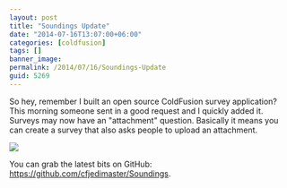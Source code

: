 ```yaml
---
layout: post
title: "Soundings Update"
date: "2014-07-16T13:07:00+06:00"
categories: [coldfusion]
tags: []
banner_image: 
permalink: /2014/07/16/Soundings-Update
guid: 5269
---
```


<p>
So hey, remember I built an open source ColdFusion survey application? This morning someone sent in a good request and I quickly added it. Surveys may now have an "attachment" question. Basically it means you can create a survey that also asks people to upload an attachment.
</p>
<!--more-->
<p>
<img src="https://static.raymondcamden.com/images/Survey__Test.png" />
</p>

<p>
You can grab the latest bits on GitHub: <a href="https://github.com/cfjedimaster/Soundings">https://github.com/cfjedimaster/Soundings</a>.
</p>